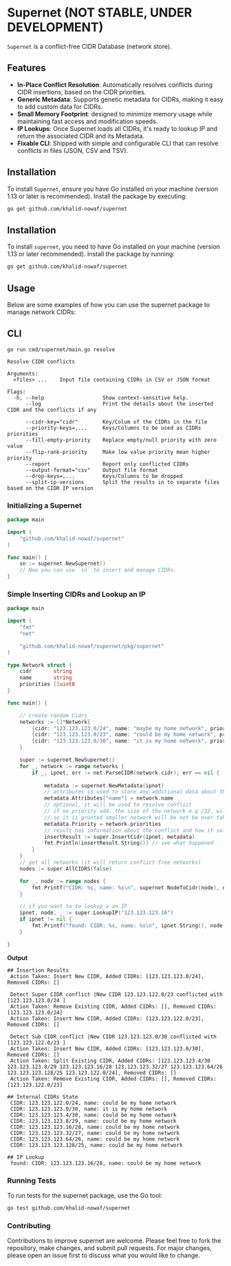 
# Supernet (NOT STABLE, UNDER DEVELOPMENT)
`Supernet` is a conflict-free CIDR Database (network store).

## Features
- **In-Place Conflict Resolution**: Automatically resolves conflicts during CIDR insertions, based on the CIDR priorities.
- **Generic Metadata**: Supports genetic metadata for CIDRs, making it easy to add custom data for CIDRs.
- **Small Memory Footprint**: designed to minimize memory usage while maintaining fast access and modification speeds.
- **IP Lookups**: Once Supernet loads all CIDRs, it's ready to lookup IP and return the associated CIDR and its Metadata.
- **Fixable CLI**: Shipped with simple and configurable CLI that can resolve conflicts in files (JSON, CSV and TSV).



## Installation

To install `Supernet`, ensure you have Go installed on your machine (version 1.13 or later is recommended). Install the package by executing:

```sh
go get github.com/khalid-nowaf/supernet
```

## Installation

To install `supernet`, you need to have Go installed on your machine (version 1.13 or later recommended). Install the package by running:

```sh
go get github.com/khalid-nowaf/supernet
```

## Usage
Below are some examples of how you can use the supernet package to manage network CIDRs:

## CLI
```shell
go run cmd/supernet/main.go resolve

Resolve CIDR conflicts

Arguments:
  <files> ...    Input file containing CIDRs in CSV or JSON format

Flags:
  -h, --help                   Show context-sensitive help.
      --log                    Print the details about the inserted CIDR and the conflicts if any

      --cidr-key="cidr"        Key/Colum of the CIDRs in the file
      --priority-keys=,...     Keys/Columns to be used as CIDRs priorities
      --fill-empty-priority    Replace empty/null priority with zero value
      --flip-rank-priority     Make low value priority mean higher priority
      --report                 Report only conflicted CIDRs
      --output-format="csv"    Output file format
      --drop-keys=,...         Keys/Columns to be dropped
      --split-ip-versions      Split the results in to separate files based on the CIDR IP version
```
### Initializing a Supernet
```go
package main

import (
    "github.com/khalid-nowaf/supernet"
)

func main() {
    sn := supernet.NewSupernet()
    // Now you can use `sn` to insert and manage CIDRs.
}
```

### Simple Inserting CIDRs and Lookup an IP

```go
package main

import (
	"fmt"
	"net"

	"github.com/khalid-nowaf/supernet/pkg/supernet"
)

type Network struct {
	cidr       string
	name       string
	priorities []uint8
}

func main() {

	// create random Cidrs
	networks := []*Network{
		{cidr: "123.123.123.0/24", name: "maybe my home network", priorities: []uint8{0, 0, 1}},
		{cidr: "123.123.123.0/23", name: "could be my home network", priorities: []uint8{0, 0, 2}},
		{cidr: "123.123.123.0/30", name: "it is my home network", priorities: []uint8{0, 0, 3}},
	}

	super := supernet.NewSupernet()
	for _, network := range networks {
		if _, ipnet, err := net.ParseCIDR(network.cidr); err == nil {
			
			metadata := supernet.NewMetadata(ipnet)
			// attributes is used to store any additional data about the network
			metadata.Attributes["name"] = network.name
			// optional, it will be used to resolve conflict
			// if no priority add. the size of the network e.g /32, will be used as priority
			// so it is grunted smaller network will be not be over taken by larger network
			metadata.Priority = network.priorities
			// result has information about the conflict and how it solve it
			insertResult := super.InsertCidr(ipnet, metadata)
			fmt.Println(insertResult.String()) // see what happened
		}
	}
	// get all networks (it will return conflict free networks)
	nodes := super.AllCIDRS(false)

	for _, node := range nodes {
		fmt.Printf("CIDR: %s, name: %s\n", supernet.NodeToCidr(node), node.Metadata().Attributes["name"])
	}

	// if you want to to lookup a an IP
	ipnet, node, _ := super.LookupIP("123.123.123.16")
	if ipnet != nil {
		fmt.Printf("found: CIDR: %s, name: %s\n", ipnet.String(), node.Metadata().Attributes["name"])
	}

}
```

**Output**

```shell
## Insertion Results
 Action Taken: Insert New CIDR, Added CIDRs: [123.123.123.0/24], Removed CIDRs: []

 Detect Super CIDR conflict |New CIDR 123.123.122.0/23 conflicted with [123.123.123.0/24 ]
 Action Taken: Remove Existing CIDR, Added CIDRs: [], Removed CIDRs: [123.123.123.0/24]
 Action Taken: Insert New CIDR, Added CIDRs: [123.123.122.0/23], Removed CIDRs: []

 Detect Sub CIDR conflict |New CIDR 123.123.123.0/30 conflicted with [123.123.122.0/23 ]
 Action Taken: Insert New CIDR, Added CIDRs: [123.123.123.0/30], Removed CIDRs: []
 Action Taken: Split Existing CIDR, Added CIDRs: [123.123.123.4/30 123.123.123.8/29 123.123.123.16/28 123.123.123.32/27 123.123.123.64/26 123.123.123.128/25 123.123.122.0/24], Removed CIDRs: []
 Action Taken: Remove Existing CIDR, Added CIDRs: [], Removed CIDRs: [123.123.122.0/23]

## Internal CIDRs State
 CIDR: 123.123.122.0/24, name: could be my home network
 CIDR: 123.123.123.0/30, name: it is my home network
 CIDR: 123.123.123.4/30, name: could be my home network
 CIDR: 123.123.123.8/29, name: could be my home network
 CIDR: 123.123.123.16/28, name: could be my home network
 CIDR: 123.123.123.32/27, name: could be my home network
 CIDR: 123.123.123.64/26, name: could be my home network
 CIDR: 123.123.123.128/25, name: could be my home network

## IP Lookup
 found: CIDR: 123.123.123.16/28, name: could be my home network
```

### Running Tests
To run tests for the supernet package, use the Go tool:

```sh
go test github.com/khalid-nowaf/supernet
```

### Contributing
Contributions to improve supernet are welcome. Please feel free to fork the repository, make changes, and submit pull requests. For major changes, please open an issue first to discuss what you would like to change.





